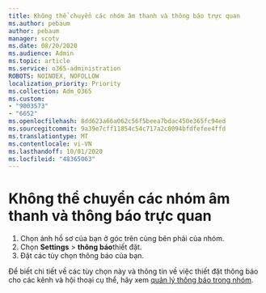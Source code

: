 ```yaml
---
title: Không thể chuyển các nhóm âm thanh và thông báo trực quan
ms.author: pebaum
author: pebaum
manager: scotv
ms.date: 08/20/2020
ms.audience: Admin
ms.topic: article
ms.service: o365-administration
ROBOTS: NOINDEX, NOFOLLOW
localization_priority: Priority
ms.collection: Adm_O365
ms.custom:
- "9003573"
- "6652"
ms.openlocfilehash: 8dd623a66a062c56f5beea7bdac450e365fc94ed
ms.sourcegitcommit: 9a39e7cff11854c54c717a2c0094bfdfefee4ffd
ms.translationtype: MT
ms.contentlocale: vi-VN
ms.lasthandoff: 10/01/2020
ms.locfileid: "48365063"
---
```

# <a name="cant-turn-teams-sound-and-visual-notifications-on-or-off"></a>Không thể chuyển các nhóm âm thanh và thông báo trực quan

1. Chọn ảnh hồ sơ của bạn ở góc trên cùng bên phải của nhóm.
2. Chọn **Settings**  >  **thông báo**thiết đặt.
3. Đặt các tùy chọn thông báo của bạn.

Để biết chi tiết về các tùy chọn này và thông tin về việc thiết đặt thông báo cho các kênh và hội thoại cụ thể, hãy xem  [quản lý thông báo trong nhóm](https://support.microsoft.com/office/manage-notifications-in-teams-1cc31834-5fe5-412b-8edb-43fecc78413d).
